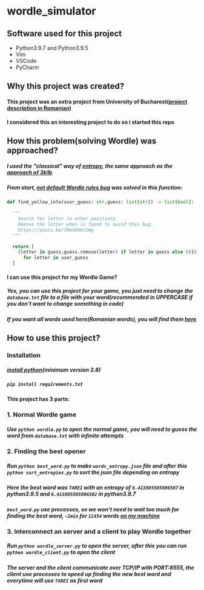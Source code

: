 # wordle_simulator

## Software used for this project

- Python3.9.7 and Python3.9.5
- Vim
- VSCode
- PyCharm

## Why this project was created?

#### This project was an extra project from University of Bucharest([project description in Romanian](https://cs.unibuc.ro/~crusu/asc/Arhitectura%20Sistemelor%20de%20Calcul%20(ASC)%20-%20Proiect%200x00%202022.pdf))
#### I considered this an interesting project to do so i started this repo

## How this problem(solving Wordle) was approached?

##### I used the "classical" way of [entropy](https://en.wikipedia.org/wiki/Entropy#Information_theory), the same approach as the [approach of 3b1b](https://youtu.be/v68zYyaEmEA)
##### From start, [not default Wordle rules bug](https://youtu.be/fRed0Xmc2Wg) was solved in this function:

```py
def find_yellow_info(user_guess: str,guess: list[str]) -> list[bool]:

  """
    Search for letter in other positions
    Remove the letter when is found to avoid this bug:
    https://youtu.be/fRed0Xmc2Wg
  """

  return [
    (letter in guess,guess.remove(letter) if letter in guess else 0)[0]
      for letter in user_guess
  ]
```

#### I can use this project for my Wordle Game?

##### Yes, you can use this project for your game, you just need to change the `database.txt` file to a file with your word(recommended in UPPERCASE if you don't want to change something in code)
##### If you want all words used here(Romanian words), you will find them [here](https://cs.unibuc.ro/~crusu/asc/cuvinte_wordle.txt)

## How to use this project?

### Installation

##### [install python](python.org)(minimum version 3.8)
##### `pip install requirements.txt`

#### This project has 3 parts:

### 1. Normal Wordle game

##### Use `python wordle.py` to open the normal game, you will need to guess the word from `database.txt` with infinite attempts

### 2. Finding the best opener

##### Run `python best_word.py` to make `words_entropy.json` file and after this `python sort_entropies.py` to sort the json file depending on entropy
##### Here the best word was `TAREI` with an entropy of `6.413805505806507` in python3.9.5 and `6.413805505806502` in python3.9.7
##### `best_word.py` use processes, so we won't need to wait too much for finding the best word, `~2min` for `11454` words [on my machine](https://www.reddit.com/r/ProgrammerHumor/comments/70we66/it_works_on_my_machine/)

### 3. Interconnect an server and a client to play Wordle together

##### Run `python wordle_server.py` to open the server, after this you can run `python wordle_client.py` to open the client
##### The server and the client communicate over TCP/IP with PORT:8555, the client use processes to speed up finding the new best word and everytime will use `TAREI` as first word
